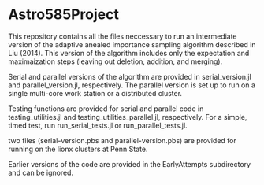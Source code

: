 # Astro585Project

This repository contains all the files neccessary to run an intermediate version of the adaptive anealed importance sampling algorithm described in Liu (2014). This version of the algorithm includes only the expectation and maximaization steps (leaving out deletion, addition, and merging).

Serial and parallel versions of the algorithm are provided in serial_version.jl and parallel_version.jl, respectively. The parallel version is set up to run on a single multi-core work station or a distributed cluster.

Testing functions are provided for serial and parallel code in testing_utilities.jl and testing_utilities_parallel.jl, respectively. For a simple, timed test, run run_serial_tests.jl or run_parallel_tests.jl.

two files (serial-version.pbs and parallel-version.pbs) are provided for running on the lionx clusters at Penn State.

Earlier versions of the code are provided in the EarlyAttempts subdirectory and can be ignored.
